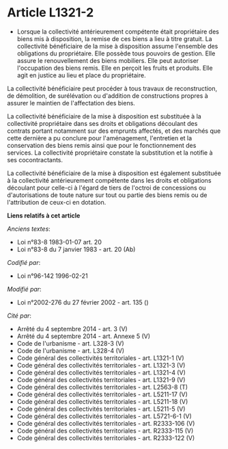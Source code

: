 # Article L1321-2

- Lorsque la collectivité antérieurement compétente était propriétaire des biens mis à disposition, la remise de ces biens a
lieu à titre gratuit. La collectivité bénéficiaire de la mise à disposition assume l'ensemble des obligations du
propriétaire. Elle possède tous pouvoirs de gestion. Elle assure le renouvellement des biens mobiliers. Elle peut autoriser
l'occupation des biens remis. Elle en perçoit les fruits et produits. Elle agit en justice au lieu et place du propriétaire.

La collectivité bénéficiaire peut procéder à tous travaux de reconstruction, de démolition, de surélévation ou d'addition de
constructions propres à assurer le maintien de l'affectation des biens.

La collectivité bénéficiaire de la mise à disposition est substituée à la collectivité propriétaire dans ses droits et
obligations découlant des contrats portant notamment sur des emprunts affectés, et des marchés que cette dernière a pu
conclure pour l'aménagement, l'entretien et la conservation des biens remis ainsi que pour le fonctionnement des services. La
collectivité propriétaire constate la substitution et la notifie à ses cocontractants.

La collectivité bénéficiaire de la mise à disposition est également substituée à la collectivité antérieurement compétente
dans les droits et obligations découlant pour celle-ci à l'égard de tiers de l'octroi de concessions ou d'autorisations de
toute nature sur tout ou partie des biens remis ou de l'attribution de ceux-ci en dotation.

**Liens relatifs à cet article**

_Anciens textes_:

  - Loi n°83-8 1983-01-07 art. 20
  - Loi n°83-8 du 7 janvier 1983 - art. 20 (Ab)

_Codifié par_:

  - Loi n°96-142 1996-02-21

_Modifié par_:

  - Loi n°2002-276 du 27 février 2002 - art. 135 ()

_Cité par_:

  - Arrêté du 4 septembre 2014 - art. 3 (V)
  - Arrêté du 4 septembre 2014 - art. Annexe 5 (V)
  - Code de l'urbanisme - art. L328-3 (V)
  - Code de l'urbanisme - art. L328-4 (V)
  - Code général des collectivités territoriales - art. L1321-1 (V)
  - Code général des collectivités territoriales - art. L1321-3 (V)
  - Code général des collectivités territoriales - art. L1321-4 (V)
  - Code général des collectivités territoriales - art. L1321-9 (V)
  - Code général des collectivités territoriales - art. L2563-8 (T)
  - Code général des collectivités territoriales - art. L5211-17 (V)
  - Code général des collectivités territoriales - art. L5211-18 (V)
  - Code général des collectivités territoriales - art. L5211-5 (V)
  - Code général des collectivités territoriales - art. L5721-6-1 (V)
  - Code général des collectivités territoriales - art. R2333-106 (V)
  - Code général des collectivités territoriales - art. R2333-115 (V)
  - Code général des collectivités territoriales - art. R2333-122 (V)

